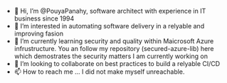 - 👋 Hi, I’m @PouyaPanahy, software architect with experience in IT business since 1994
- 👀 I’m interested in automating software delivery in a relyable and improving fasion
- 🌱 I’m currently learning security and quality within Maicrosoft Azure infrustructure. You an follow my repository (secured-azure-lib) here which demostrates the security matters I am currently working on
- 💞️ I’m looking to collaborate on best practices to build a relyable CI/CD
- 📫 How to reach me ... I did not make myself unreachable.

<!---
PouyaPanahy/PouyaPanahy is a ✨ special ✨ repository because its `README.md` (this file) appears on your GitHub profile.
You can click the Preview link to take a look at your changes.
--->
